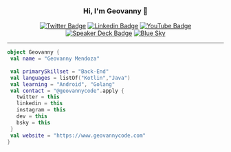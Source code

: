 <h3 align="center"> Hi, I'm Geovanny 👋 </h3>
<p align="center">
  <a href="https://twitter.com/geovannycode/"><img src="https://img.shields.io/badge/-Twitter-00acee?style=flat-square&logo=Twitter&logoColor=white" alt="Twitter Badge"></a>
  <a href="https://www.linkedin.com/in/geovannycode/"><img src="https://img.shields.io/badge/-LinkedIn-0e76a8?style=flat-square&logo=Linkedin&logoColor=white" alt="Linkedin Badge"></a>
  <a href="https://www.youtube.com/@geovannymendozagonzalez9119"><img src="https://img.shields.io/badge/-YouTube-FF0000?style=flat-square&logo=YouTube&logoColor=white" alt="YouTube Badge"></a>
  <a href="https://speakerdeck.com/geovanny0401"><img src="https://img.shields.io/badge/-Speaker%20Deck-009688?style=flat-square&logo=Speaker-Deck&logoColor=white" alt="Speaker Deck Badge"></a>
  <a href="https://bsky.app/profile/geovannycode.bsky.social"><img src="https://img.shields.io/badge/-Bluesky-1DA1F2?style=flat-square&logo=bluesky&logoColor=white" alt="Blue Sky"></a>

</p>

---

```kotlin
object Geovanny {
 val name = "Geovanny Mendoza"
 
 val primarySkillset = "Back-End" 
 val languages = listOf("Kotlin","Java")
 val learning = "Android", "Golang"
 val contact = "@geovannycode".apply {
   twitter = this
   linkedin = this
   instagram = this
   dev = this
   bsky = this  
 }
 val website = "https://www.geovannycode.com"
}
```
